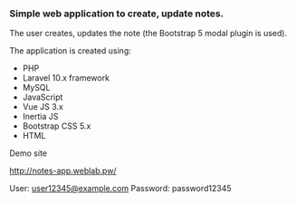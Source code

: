 ### Simple web application to create, update notes.

The user creates, updates the note (the Bootstrap 5 modal plugin is used).

The application is created using:
- PHP
- Laravel 10.x framework
- MySQL
- JavaScript
- Vue JS 3.x
- Inertia JS
- Bootstrap CSS 5.x
- HTML

Demo site

http://notes-app.weblab.pw/

User: user12345@example.com
Password: password12345
